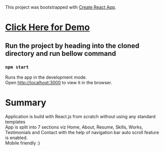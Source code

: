 This project was bootstrapped with [Create React App](https://github.com/facebook/create-react-app).

# [Click Here for Demo](https://ankitsalian56.netlify.app/)

## Run the project by heading into the cloned directory and run bellow command

### `npm start`

Runs the app in the development mode.<br />
Open [http://localhost:3000](http://localhost:3000) to view it in the browser.

# Summary

Application is build with React.js from scratch without using any standard templates<br />
App is split into 7 sections viz Home, About, Resume, Skills, Works, Testimonials and Contact with the help of navigation bar auto scroll feature is enabled.<br />
Mobile friendly :)